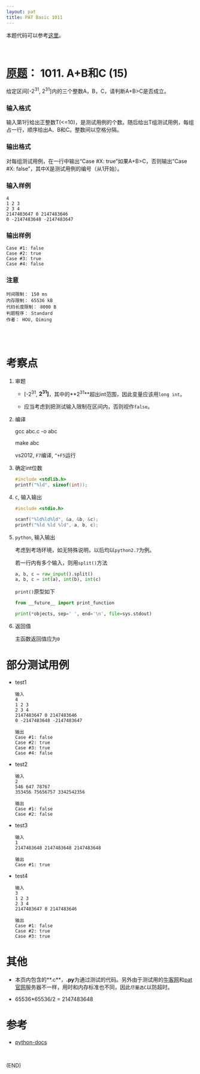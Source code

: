 ```yaml
---
layout: pat
title: PAT Basic 1011
---
```



本题代码可以参考[这里](https://github.com/jJayyyyyyy/cs/tree/master/OJ/PAT/basic_level/1011_A%2BB%E5%92%8CC)。

<br/>

#	[原题](https://www.patest.cn/contests/pat-b-practise/1011)： 1011. A+B和C (15)

给定区间[-2<sup>31</sup>, 2<sup>31</sup>]内的三个整数A，B，C，请判断A+B>C是否成立。

###	输入格式

输入第1行给出正整数T(<=10)，是测试用例的个数。随后给出T组测试用例，每组占一行，顺序给出A、B和C。整数间以空格分隔。

###	输出格式

对每组测试用例，在一行中输出“Case #X: true”如果A+B>C，否则输出“Case #X: false”，其中X是测试用例的编号（从1开始）。

###	输入样例

	4
	1 2 3
	2 3 4
	2147483647 0 2147483646
	0 -2147483648 -2147483647

###	输出样例

	Case #1: false
	Case #2: true
	Case #3: true
	Case #4: false

###	注意

	时间限制： 150 ms
	内存限制： 65536 kB
	代码长度限制： 8000 B
	判题程序： Standard
	作者： HOU, Qiming

<br/><br/>

#	考察点

1.	审题

	*	[-2<sup>31</sup>, **2<sup>31</sup>]**，其中的**2<sup>31</sup>**超出int范围，因此变量应该用`long int`。

	*	应当考虑到把测试输入限制在区间内，否则视作`false`。

2.	编译

	gcc abc.c -o abc

	make abc

	vs2012, `F7`编译, `^+F5`运行

3.	确定int位数

	```c
	#include <stdlib.h>
	printf("%ld", sizeof(int));
	```

4.	`C`, 输入输出

	```c
	#include <stdio.h>

	scanf("%ld%ld%ld", &a, &b, &c);
	printf("%ld %ld %ld", a, b, c);
	```

5.	`python`, 输入输出

	考虑到考场环境，如无特殊说明，以后均以`python2.7`为例。

	若一行内有多个输入，则用`split()`方法

	```python
	a, b, c = raw_input().split()
	a, b, c = int(a), int(b), int(c)
	```

	`print()`原型如下

	```python
	from __future__ import print_function	
	
	print(*objects, sep=' ', end='\n', file=sys.stdout)
	```

6.	返回值

	主函数返回值应为`0`

#	部分测试用例

*	test1

		输入
		4
		1 2 3
		2 3 4
		2147483647 0 2147483646
		0 -2147483648 -2147483647

		输出
		Case #1: false
		Case #2: true
		Case #3: true
		Case #4: false

*	test2

		输入
		2
		546 647 78767
		353456 75656757 3342542356

		输出
		Case #1: false
		Case #2: false

*	test3

		输入
		1
		2147483648 2147483648 2147483648

		输出
		Case #1: true

*	test4

		输入
		3
		1 2 3
		2 3 4
		2147483647 0 2147483646

		输出
		Case #1: false
		Case #2: true
		Case #3: true

#	其他

*	本页内包含的**.c**，**.py**为通过测试的代码。另外由于测试用的[牛客网](https://www.nowcoder.com/pat)和[pat官网](https://www.patest.cn/contests/pat-b-practise)服务器不一样，用时和内存标准也不同，因此`尽量选C`以防超时。

*	65536*65536/2 = 2147483648

#	参考

*	[python-docs](https://docs.python.org/2.7/library/functions.html#print)

<br/>

(END)
